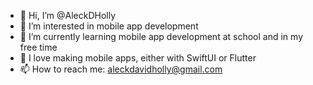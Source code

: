 - 👋 Hi, I’m @AleckDHolly
- 👀 I’m interested in mobile app development
- 🌱 I’m currently learning mobile app development at school and in my free time
- 💞️ I love making mobile apps, either with SwiftUI or Flutter
- 📫 How to reach me: aleckdavidholly@gmail.com

<!---
AleckDHolly/AleckDHolly is a ✨ special ✨ repository because its `README.md` (this file) appears on your GitHub profile.
You can click the Preview link to take a look at your changes.
--->
